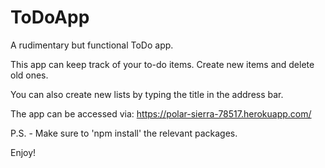 # ToDoApp
A rudimentary but functional ToDo app.

This app can keep track of your to-do items. Create new items and delete old ones.

You can also create new lists by typing the title in the address bar.

The app can be accessed via: https://polar-sierra-78517.herokuapp.com/

P.S. - Make sure to 'npm install' the relevant packages. 

Enjoy!
